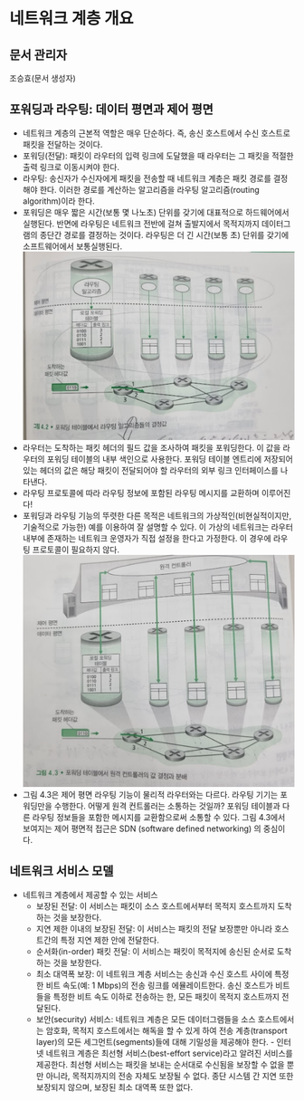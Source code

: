 # 네트워크 계층 개요
## 문서 관리자
조승효(문서 생성자)
## 포워딩과 라우팅: 데이터 평면과 제어 평면
   - 네트워크 계층의 근본적 역할은 매우 단순하다. 즉, 송신 호스트에서 수신 호스트로 패킷을 전달하는 것이다.
   - 포워딩(전달): 패킷이 라우터의 입력 링크에 도달했을 때 라우터는 그 패킷을 적절한 출력 링크로 이동시켜야 한다.
   - 라우팅: 송신자가 수신자에게 패킷을 전송할 때 네트워크 계층은 패킷 경로를 결정해야 한다. 이러한 경로를 계산하는 알고리즘을 라우팅 알고리즘(routing algorithm)이라 한다.
   - 포워딩은 매우 짧은 시간(보통 몇 나노초) 단위를 갖기에 대표적으로 하드웨어에서 실행된다. 반면에 라우팅은 네트워크 전반에 걸쳐 출발지에서 목적지까지 데이터그램의 종단간 경로를 결정하는 것이다. 라우팅은 더 긴 시간(보통 초) 단위를 갖기에 소프트웨어에서 보통실행된다.
![](./img/그림4-2.PNG)
   - 라우터는 도착하는 패킷 헤더의 필드 값을 조사하여 패킷을 포워딩한다. 이 값을 라우터의 포워딩 테이블의 내부 색인으로 사용한다. 포워딩 테이블 엔트리에 저장되어 있는 헤더의 값은 해당 패킷이 전달되어야 할 라우터의 외부 링크 인터페이스를 나타낸다.
   - 라우팅 프로토콜에 따라 라우팅 정보에 포함된 라우팅 메시지를 교환하며 이루어진다!
   - 포워딩과 라우팅 기능의 뚜렷한 다른 목적은 네트워크의 가상적인(비현실적이지만, 기술적으로 가능한) 예를 이용하여 잘 설명할 수 있다. 이 가상의 네트워크는 라우터 내부에 존재하는 네트워크 운영자가 직접 설정을 한다고 가정한다. 이 경우에 라우팅 프로토콜이 필요하지 않다.
![](./img/그림4-3.PNG)
   - 그림 4.3은 제어 평면 라우팅 기능이 물리적 라우터와는 다르다. 라우팅 기기는 포워딩만을 수행한다. 어떻게 원격 컨트롤러는 소통하는 것일까? 포워딩 테이블과 다른 라우팅 정보들을 포함한 메시지를 교환함으로써 소통할 수 있다. 그림 4.3에서 보여지는 제어 평면적 접근은 SDN (software defined networking) 의 중심이다.
## 네트워크 서비스 모델
   - 네트워크 계층에서 제공할 수 있는 서비스
      - 보장된 전달: 이 서비스는 패킷이 소스 호스트에서부터 목적지 호스트까지 도착하는 것을 보장한다.
      - 지연 제한 이내의 보장된 전달: 이 서비스는 패킷의 전달 보장뿐만 아니라 호스트간의 특정 지연 제한 안에 전달한다.
      - 순서화(in-order) 패킷 전달: 이 서비스는 패킷이 목적지에 송신된 순서로 도착하는 것을 보장한다.
      - 최소 대역폭 보장: 이 네트워크 계층 서비스는 송신과 수신 호스트 사이에 특정한 비트 속도(예: 1 Mbps)의 전송 링크를 에뮬레이트한다. 송신 호스트가 비트들을 특정한 비트 속도 이하로 전송하는 한, 모든 패킷이 목적지 호스트까지 전달된다.
      - 보안(security) 서비스: 네트워크 계층은 모든 데이터그램들을 소스 호스트에서는 암호화, 목적지 호스트에서는 해독을 할 수 있게 하여 전송 계층(transport layer)의 모든 세그먼트(segments)들에 대해 기밀성을 제공해야 한다.
    - 인터넷 네트워크 계층은 최선형 서비스(best-effort service)라고 알려진 서비스를 제공한다. 최선형 서비스는 패킷을 보내는 순서대로 수신됨을 보장할 수 없을 뿐만 아니라, 목적지까지의 전송 자체도 보장될 수 없다. 종단 시스템 간 지연 또한 보장되지 않으며, 보장된 최소 대역폭 또한 없다.